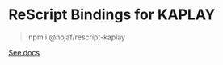 # ReScript Bindings for KAPLAY

> npm i @nojaf/rescript-kaplay

[See docs](https://nojaf.com/rescript-kaplay)